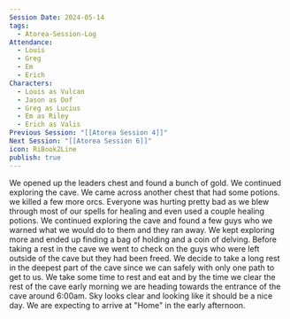 ```yaml
---
Session Date: 2024-05-14
tags:
  - Atorea-Session-Log
Attendance:
  - Louis
  - Greg
  - Em
  - Erich
Characters:
  - Louis as Vulcan
  - Jason as Oof
  - Greg as Lucius
  - Em as Riley
  - Erich as Valis
Previous Session: "[[Atorea Session 4]]"
Next Session: "[[Atorea Session 6]]"
icon: RiBook2Line
publish: true
---
```


We opened up the leaders chest and found a bunch of gold. We continued exploring the cave. We came across another chest that had some potions. we killed a few more orcs. Everyone was hurting pretty bad as we blew through most of our spells for healing and even used a couple healing potions. We continued exploring the cave and found a few guys who we warned what we would do to them and they ran away. We kept exploring more and ended up finding a bag of holding and a coin of delving. Before taking a rest in the cave we went to check on the guys who were left outside of the cave but they had been freed. We decide to take a long rest in the deepest part of the cave since we can safely with only one path to get to us. We take some time to rest and eat and by the time we clear the rest of the cave early morning we are heading towards the entrance of the cave around 6:00am. Sky looks clear and looking like it should be a nice day. We are expecting to arrive at "Home" in the early afternoon. 

